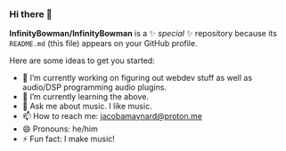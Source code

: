 ### Hi there 👋


**InfinityBowman/InfinityBowman** is a ✨ _special_ ✨ repository because its `README.md` (this file) appears on your GitHub profile.

Here are some ideas to get you started:

- 🔭 I’m currently working on figuring out webdev stuff as well as audio/DSP programming audio plugins.
- 🌱 I’m currently learning the above.
- 💬 Ask me about music. I like music.
- 📫 How to reach me: jacobamaynard@proton.me
- 😄 Pronouns: he/him
- ⚡ Fun fact: I make music!

